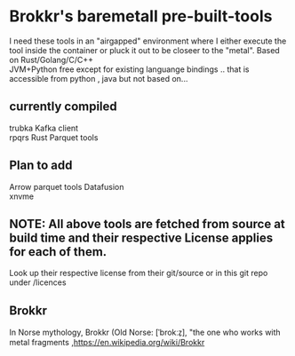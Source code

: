 # Brokkr's baremetall pre-built-tools 
I need these tools in an "airgapped" environment where I either execute the tool inside the container or pluck it out to be closeer to the "metal". Based on Rust/Golang/C/C++  
JVM+Python free except for existing languange bindings .. that is accessible from python , java but not based on...
 

## currently compiled
 trubka Kafka client  
 rpqrs Rust Parquet tools  

## Plan to add
 Arrow parquet tools
 Datafusion  
 xnvme  
 

## NOTE: All above tools are fetched from source at build time and their respective License applies for each of them.
Look up their respective license from their git/source or in this git repo under /licences

## Brokkr
 In Norse mythology, Brokkr (Old Norse: [ˈbrokːz̠], "the one who works with metal fragments  ,https://en.wikipedia.org/wiki/Brokkr
